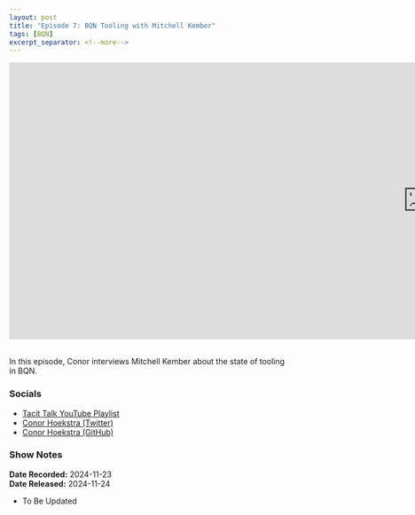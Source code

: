 ```yaml
---
layout: post
title: "Episode 7: BQN Tooling with Mitchell Kember"
tags: [BQN]
excerpt_separator: <!--more-->
---
```


<center>
<iframe width="1500" height="500" src="https://www.youtube.com/embed/lgPjhVVeT64?si=pLco8qzKkTZoa35Q"
                title="YouTube video player" frameborder="0"
                allow="accelerometer; autoplay; clipboard-write; encrypted-media; gyroscope; picture-in-picture; web-share"
                referrerpolicy="strict-origin-when-cross-origin" allowfullscreen></iframe>
</center>

<br>In this episode, Conor interviews Mitchell Kember about the state of tooling in BQN.

<!--more-->

### Socials

* [Tacit Talk YouTube Playlist](https://www.youtube.com/playlist?list=PLVFrD1dmDdvenJhYti3HomLRkC4_Y9AXA)
* [Conor Hoekstra (Twitter)](https://twitter.com/code_report)
* [Conor Hoekstra (GitHub)](https://github.com/codereport/)

<!-- **About the Guest**

[Zach Smith](https://x.com/zdsmith) is a Brooklyn-based writer and computer programmer. His independent research tends to focus on novel intersections between computer programs and the liberal arts. -->

### Show Notes

**Date Recorded:** 2024-11-23 <br>
**Date Released:** 2024-11-24 <br>

* To Be Updated